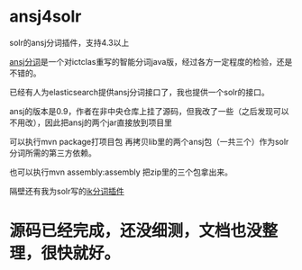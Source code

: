 ansj4solr
=========

solr的ansj分词插件，支持4.3以上

[ansj分词](https://github.com/ansjsun/ansj_seg)是一个对ictclas重写的智能分词java版，经过各方一定程度的检验，还是不错的。

已经有人为elasticsearch提供ansj分词接口了，我也提供一个solr的接口。

ansj的版本是0.9，作者在非中央仓库上挂了源码，但我改了一些（之后发现可以不用改），因此把ansj的两个jar直接放到项目里

可以执行mvn package打项目包 再拷贝lib里的两个ansj包（一共三个）作为solr分词所需的第三方依赖。

也可以执行mvn assembly:assembly 把zip里的三个包拿出来。

隔壁还有我为solr写的[ik分词插件](https://github.com/lgnlgn/ik4solr4.3)


源码已经完成，还没细测，文档也没整理，很快就好。
=========

